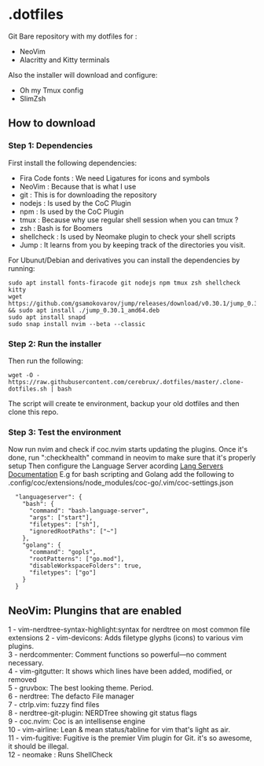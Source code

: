 # .dotfiles

Git Bare repository with my dotfiles for :

* NeoVim
* Alacritty and Kitty terminals

Also the installer will download and configure:

* Oh my Tmux config
* SlimZsh 

## How to download

### Step 1: Dependencies 

First install the following dependencies:

* Fira Code fonts : We need Ligatures for icons and symbols
* NeoVim : Because that is what I use
* git : This is for downloading the repository
* nodejs : Is used by the CoC Plugin
* npm : Is used by the CoC Plugin
* tmux : Because why use regular shell session when you can tmux ?
* zsh : Bash is for Boomers
* shellcheck : Is used by Neomake plugin to check your shell scripts
* Jump : It learns from you by keeping track of the directories you visit.

For Ubunut/Debian and derivatives you can install the dependencies by running:

```
sudo apt install fonts-firacode git nodejs npm tmux zsh shellcheck kitty
wget https://github.com/gsamokovarov/jump/releases/download/v0.30.1/jump_0.30.1_amd64.deb && sudo apt install ./jump_0.30.1_amd64.deb
sudo apt install snapd
sudo snap install nvim --beta --classic
```

### Step 2: Run the installer

Then run the following:
```
wget -O - https://raw.githubusercontent.com/cerebrux/.dotfiles/master/.clone-dotfiles.sh | bash
```

The script will create te environment, backup your old dotfiles and then clone this repo.

### Step 3: Test the environment

Now run nvim and check if coc.nvim starts updating the plugins. 
Once it's done, run ":checkhealth" command in neovim to make sure that it's properly setup
Then configure the Language Server acording [Lang Servers Documentation](https://github.com/neoclide/coc.nvim/wiki/Language-servers)
E.g for bash scripting and Golang add the following to .config/coc/extensions/node_modules/coc-go/.vim/coc-settings.json

```
  "languageserver": {
    "bash": {
      "command": "bash-language-server",
      "args": ["start"],
      "filetypes": ["sh"],
      "ignoredRootPaths": ["~"]
    },
    "golang": {
      "command": "gopls",
      "rootPatterns": ["go.mod"],
      "disableWorkspaceFolders": true,
      "filetypes": ["go"]
    }
  }
```
NeoVim: Plungins that are enabled 
---

1 - vim-nerdtree-syntax-highlight:syntax for nerdtree on most common file extensions
2 - vim-devicons: Adds filetype glyphs (icons) to various vim plugins.        
3 - nerdcommenter: Comment functions so powerful—no comment necessary.       
4 - vim-gitgutter: It shows which lines have been added, modified, or removed       
5 - gruvbox: The best looking theme. Period.        
6 - nerdtree: The defacto File manager       
7 - ctrlp.vim: fuzzy find files        
8 - nerdtree-git-plugin: NERDTree showing git status flags       
9 - coc.nvim: Coc is an intellisense engine       
10 - vim-airline: Lean & mean status/tabline for vim that's light as air.       
11 - vim-fugitive: Fugitive is the premier Vim plugin for Git. it's so awesome, it should be illegal.       
12 - neomake : Runs ShellCheck       


